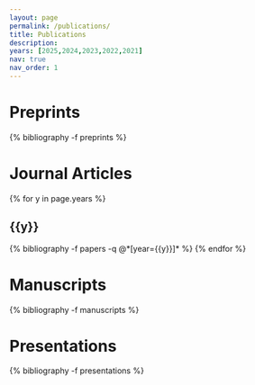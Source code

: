 ```yaml
---
layout: page
permalink: /publications/
title: Publications
description: 
years: [2025,2024,2023,2022,2021]
nav: true
nav_order: 1
---
```


<!-- _pages/publications.md -->


<div class="publications">

<h1>Preprints</h1>

{% bibliography -f preprints %}

<h1>Journal Articles</h1>

{% for y in page.years %}
  <h2 class="year">{{y}}</h2>
  {% bibliography -f papers -q @*[year={{y}}]* %}
{% endfor %}

<h1>Manuscripts</h1>

{% bibliography -f manuscripts %}
  
<h1>Presentations</h1>

{% bibliography -f presentations %}

</div>

